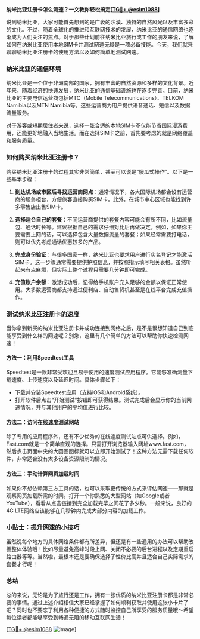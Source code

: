 **纳米比亚注册卡怎么测速？一文教你轻松搞定[[TG💪+ @esim1088](https://t.me/s/esim1088)]**

说到纳米比亚，大家可能首先想到的是广袤的沙漠、独特的自然风光以及丰富多彩的文化。不过，随着全球化的推进和互联网技术的发展，纳米比亚的通信网络也逐渐成为人们关注的焦点。对于那些计划前往纳米比亚旅行或工作的朋友来说，了解如何在纳米比亚使用本地SIM卡并测试网速无疑是一项必备技能。今天，我们就来聊聊纳米比亚注册卡的使用方法以及如何简单地测试网速。

### 纳米比亚的通信环境

纳米比亚是一个位于非洲南部的国家，拥有丰富的自然资源和多样的文化背景。近年来，随着经济的快速发展，纳米比亚的通信基础设施也在逐步完善。目前，纳米比亚的主要电信运营商包括MTC（Mobile Telecommunications）、TELKOM Namibia以及MTN Namibia等。这些运营商为用户提供语音通话、短信以及数据流量服务。

对于游客或短期居住者来说，选择一张合适的本地SIM卡不仅能节省国际漫游费用，还能更好地融入当地生活。而在选择SIM卡之前，首先要考虑的就是网络覆盖和服务质量。

### 如何购买纳米比亚注册卡？

购买纳米比亚注册卡的过程其实非常简单，甚至可以说是“傻瓜式操作”。以下是一些基本步骤：

1. **到达机场或市区后寻找运营商网点**：通常情况下，各大国际机场都会设有运营商的服务柜台，方便旅客直接购买SIM卡。此外，在城市中心区域也能找到许多零售店出售SIM卡。
   
2. **选择适合自己的套餐**：不同运营商提供的套餐内容可能会有所不同，比如流量包、通话时长等。建议根据自己的需求仔细对比后再做决定。例如，如果你主要需要上网的话，可以选择包含大量数据流量的套餐；如果经常需要打电话，则可以优先考虑通话优惠较多的产品。

3. **完成身份验证**：与很多国家一样，纳米比亚也要求用户进行实名登记才能激活SIM卡。这一步骤通常需要提供护照信息，并按照指示填写相关表格。虽然听起来有点麻烦，但实际上整个过程只需要几分钟即可完成。

4. **充值账户余额**：激活成功后，记得给手机账户充入足够的金额以保证正常使用。大多数运营商都支持通过便利店、自动售货机甚至是在线平台完成充值操作。

### 测试纳米比亚注册卡的速度

当你拿到新买的纳米比亚注册卡并成功连接到网络之后，是不是很想知道自己到底能享受到什么样的网速呢？别急，这里有几个简单的方法可以帮助你快速检测网速！

#### 方法一：利用Speedtest工具
Speedtest是一款非常受欢迎且易于使用的速度测试应用程序。它能够准确测量下载速度、上传速度以及延迟时间。具体步骤如下：
   - 下载并安装Speedtest应用（支持iOS和Android系统）。
   - 打开软件后点击“开始测试”按钮即可获得结果。测试完成后会显示你的当前网速情况，并与其他用户的平均值进行比较。

#### 方法二：访问在线速度测试网站
除了专用的应用程序外，还有不少优秀的在线速度测试站点可供选择。例如，Fast.com就是一个简单直观的选择。只需打开浏览器输入网址www.fast.com，然后点击页面中央的大圆圈图标就可以立即开始测试了！这种方法无需下载任何软件，非常适合没有太多设备资源限制的情况。

#### 方法三：手动计算网页加载时间
如果你不想依赖第三方工具的话，也可以采取更传统的方式来评估网速——那就是观察网页加载所需的时间。打开一个你熟悉的大型网站（如Google或者YouTube），看看从点击链接到完全加载完毕之间花了多少秒。一般来说，良好的4G LTE网络应该能够在几秒钟内完成大部分内容的加载工作。

### 小贴士：提升网速的小技巧

虽然说每个地方的具体网络条件都有所差异，但还是有一些通用的办法可以帮助改善整体体验哦！比如尽量避免高峰时段上网、关闭不必要的后台进程以及定期重启路由器等等。当然啦，最根本还是要确保选择了性价比高并且适合自己实际需求的套餐才行呢！

### 总结

总的来说，无论是为了旅行还是工作，拥有一张优质的纳米比亚注册卡都是非常必要的事情。通过上述介绍相信大家已经掌握了如何顺利获取并使用这张小卡片了吧？同时也不要忘了利用各种便捷的方式随时监控自己所享受的服务质量哦～希望每位读者都能够享受到畅通无阻的移动互联网生活！

[[TG💪+ @esim1088](https://t.me/s/esim1088) ![Image](https://i.postimg.cc/4NQfJmqS/Snipaste-2025-05-13-00-14-12.png)]